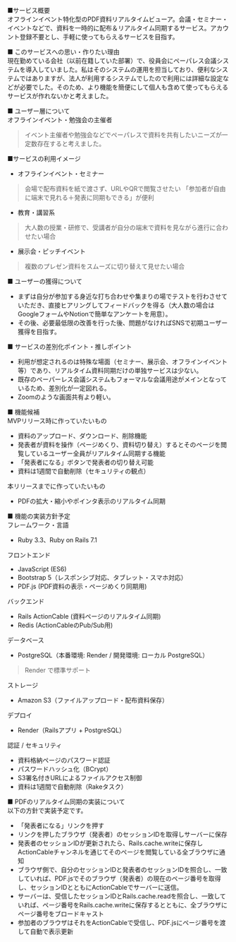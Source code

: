 ■サービス概要  
オフラインイベント特化型のPDF資料リアルタイムビューア。会議・セミナー・イベントなどで、資料を一時的に配布＆リアルタイム同期するサービス。アカウント登録不要とし、手軽に使ってもらえるサービスを目指す。

■ このサービスへの思い・作りたい理由  
現在勤めている会社（以前在籍していた部署）で、役員会にペーパレス会議システムを導入していました。私はそのシステムの運用を担当しており、便利なシステムではありますが、法人が利用するシステムでしたので利用には詳細な設定などが必要でした。そのため、より機能を簡便にして個人も含めて使ってもらえるサービスが作れないかと考えました。

■ ユーザー層について  
オフラインイベント・勉強会の主催者
> イベント主催者や勉強会などでペーパレスで資料を共有したいニーズが一定数存在すると考えました。

■サービスの利用イメージ
- オフラインイベント・セミナー
> 会場で配布資料を紙で渡さず、URLやQRで閲覧させたい
> 「参加者が自由に端末で見れる＋発表に同期もできる」が便利

- 教育・講習系
> 大人数の授業・研修で、受講者が自分の端末で資料を見ながら進行に合わせたい場合

- 展示会・ピッチイベント
> 複数のプレゼン資料をスムーズに切り替えて見せたい場合

■ ユーザーの獲得について
- まずは自分が参加する身近な打ち合わせや集まりの場でテストを行わさせていただき、直接ヒアリングしてフィードバックを得る（大人数の場合はGoogleフォームやNotionで簡単なアンケートを用意）。
- その後、必要最低限の改善を行った後、問題がなければSNSで初期ユーザー獲得を目指す。

■ サービスの差別化ポイント・推しポイント
- 利用が想定されるのは特殊な場面（セミナー、展示会、オフラインイベント等）であり、リアルタイム資料同期だけの単独サービスは少ない。
- 既存のペーパーレス会議システムもフォーマルな会議用途がメインとなっているため、差別化が一定図れる。
- Zoomのような画面共有より軽い。

■ 機能候補  
MVPリリース時に作っていたいもの
- 資料のアップロード、ダウンロード、削除機能
- 発表者が資料を操作（ページめくり、資料切り替え）するとそのページを閲覧しているユーザー全員がリアルタイム同期する機能
- 「発表者になる」ボタンで発表者の切り替え可能
- 資料は1週間で自動削除（セキュリティの観点）

本リリースまでに作っていたいもの
- PDFの拡大・縮小やポインタ表示のリアルタイム同期

■ 機能の実装方針予定  
フレームワーク・言語
- Ruby 3.3、Ruby on Rails 7.1

フロントエンド
- JavaScript (ES6)
- Bootstrap 5（レスポンシブ対応、タブレット・スマホ対応）
- PDF.js (PDF資料の表示・ページめくり同期用)

バックエンド
- Rails ActionCable (資料ページのリアルタイム同期)
- Redis (ActionCableのPub/Sub用)

データベース
- PostgreSQL（本番環境: Render / 開発環境: ローカル PostgreSQL）
> Render で標準サポート

ストレージ
- Amazon S3（ファイルアップロード・配布資料保存）

デプロイ
- Render（Railsアプリ + PostgreSQL）

認証 / セキュリティ
- 資料格納ページのパスワード認証
- パスワードハッシュ化（BCrypt）
- S3署名付きURLによるファイルアクセス制御
- 資料は1週間で自動削除（Rakeタスク）

■ PDFのリアルタイム同期の実装について  
以下の方針で実装予定です。  
- 「発表者になる」リンクを押す
- リンクを押したブラウザ（発表者）のセッションIDを取得しサーバーに保存
- 発表者のセッションIDが更新されたら、Rails.cache.writeに保存しActionCableチャンネルを通じてそのページを閲覧している全ブラウザに通知
- ブラウザ側で、自分のセッションIDと発表者のセッションIDを照合し、一致していれば、PDF.jsでそのブラウザ（発表者）の現在のページ番号を取得し、セッションIDとともにActionCableでサーバーに送信。
- サーバーは、受信したセッションIDとRails.cache.readを照合し、一致していれば、ページ番号をRails.cache.writeに保存するとともに、全ブラウザにページ番号をブロードキャスト
- 参加者のブラウザはそれをActionCableで受信し、PDF.jsにページ番号を渡して自動で表示更新
